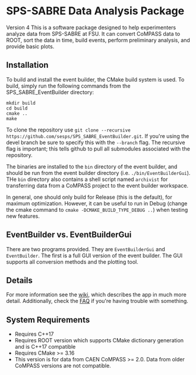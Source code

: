 # SPS-SABRE Data Analysis Package
Version 4
This is a software package designed to help experimenters analyze data from SPS-SABRE at FSU. 
It can convert CoMPASS data to ROOT, sort the data in time, build events, perform preliminary analysis, and provide basic plots.

## Installation
To build and install the event builder, the CMake build system is used. To build, simply run the following commands from the SPS_SABRE_EventBuilder directory:
```
mkdir build
cd build
cmake ..
make
```

To clone the repository use `git clone --recursive https://github.com/sesps/SPS_SABRE_EventBuilder.git`. If you're using the devel branch be sure to specify this with the `--branch` flag. The recursive flag is important; this tells github to pull all submodules associated with the repository. 

The binaries are installed to the `bin` directory of the event builder, and should be run from the event builder directory (i.e. `./bin/EventBuilderGui`). THe `bin` directory also contains a shell script named `archivist` for transferring data from a CoMPASS project to the
event builder workspace.

In general, one should only build for Release (this is the default), for maximum optimization. However, it can be useful to run in Debug (change the cmake command to `cmake -DCMAKE_BUILD_TYPE_DEBUG ..`) when testing new features.

## EventBuilder vs. EventBuilderGui
There are two programs provided. They are `EventBuilderGui` and `EventBuilder`. The first is a full GUI version of the event builder. The GUI supports all conversion methods and the plotting tool.

## Details
For more information see the [wiki](https://github.com/sesps/SPS_SABRE_EventBuilder/wiki), which describes the app in much more detail.
Additionally, check the [FAQ](https://github.com/sesps/SPS_SABRE_EventBuilder/wiki/FAQ) if you're having trouble with something.

## System Requirements
- Requires C++17
- Requires ROOT version which supports CMake dictionary generation and is C++17 compatible
- Requires CMake >= 3.16
- This version is for data from CAEN CoMPASS >= 2.0. Data from older CoMPASS versions are not compatible.

